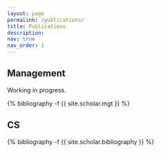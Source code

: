 ```yaml
---
layout: page
permalink: /publications/
title: Publications
description: 
nav: true
nav_order: 1
---
```

<!-- _pages/publications.md -->

## Management

Working in progress. 

<div class="publications">
  {% bibliography -f {{ site.scholar.mgt }} %}
</div>


## CS

<div class="publications">
  {% bibliography -f {{ site.scholar.bibliography }} %}
</div>
